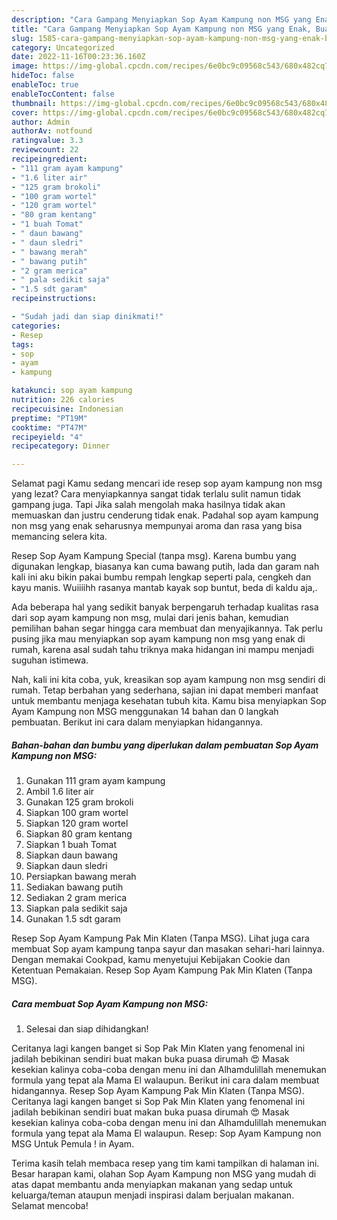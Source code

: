 ```yaml
---
description: "Cara Gampang Menyiapkan Sop Ayam Kampung non MSG yang Enak, Buat Buka Puasa Menggugah Selera"
title: "Cara Gampang Menyiapkan Sop Ayam Kampung non MSG yang Enak, Buat Buka Puasa Menggugah Selera"
slug: 1585-cara-gampang-menyiapkan-sop-ayam-kampung-non-msg-yang-enak-buat-buka-puasa-menggugah-selera
category: Uncategorized
date: 2022-11-16T00:23:36.160Z
image: https://img-global.cpcdn.com/recipes/6e0bc9c09568c543/680x482cq70/sop-ayam-kampung-non-msg-foto-resep-utama.jpg
hideToc: false
enableToc: true
enableTocContent: false
thumbnail: https://img-global.cpcdn.com/recipes/6e0bc9c09568c543/680x482cq70/sop-ayam-kampung-non-msg-foto-resep-utama.jpg
cover: https://img-global.cpcdn.com/recipes/6e0bc9c09568c543/680x482cq70/sop-ayam-kampung-non-msg-foto-resep-utama.jpg
author: Admin
authorAv: notfound
ratingvalue: 3.3
reviewcount: 22
recipeingredient:
- "111 gram ayam kampung"
- "1.6 liter air"
- "125 gram brokoli"
- "100 gram wortel"
- "120 gram wortel"
- "80 gram kentang"
- "1 buah Tomat"
- " daun bawang"
- " daun sledri"
- " bawang merah"
- " bawang putih"
- "2 gram merica"
- " pala sedikit saja"
- "1.5 sdt garam"
recipeinstructions:

- "Sudah jadi dan siap dinikmati!"
categories:
- Resep
tags:
- sop
- ayam
- kampung

katakunci: sop ayam kampung 
nutrition: 226 calories
recipecuisine: Indonesian
preptime: "PT19M"
cooktime: "PT47M"
recipeyield: "4"
recipecategory: Dinner

---
```



Selamat pagi Kamu sedang mencari ide resep sop ayam kampung non msg yang lezat? Cara menyiapkannya sangat tidak terlalu sulit namun tidak gampang juga. Tapi Jika salah mengolah maka hasilnya tidak akan memuaskan dan justru cenderung tidak enak. Padahal sop ayam kampung non msg yang enak seharusnya mempunyai aroma dan rasa yang bisa memancing selera kita.


Resep Sop Ayam Kampung Special (tanpa msg). Karena bumbu yang digunakan lengkap, biasanya kan cuma bawang putih, lada dan garam nah kali ini aku bikin pakai bumbu rempah lengkap seperti pala, cengkeh dan kayu manis. Wuiiiihh rasanya mantab kayak sop buntut, beda di kaldu aja,.

Ada beberapa hal yang sedikit banyak berpengaruh terhadap kualitas rasa dari sop ayam kampung non msg, mulai dari jenis bahan, kemudian pemilihan bahan segar hingga cara membuat dan menyajikannya. Tak perlu pusing jika mau menyiapkan sop ayam kampung non msg yang enak di rumah, karena asal sudah tahu triknya maka hidangan ini mampu menjadi suguhan istimewa.


Nah, kali ini kita coba, yuk, kreasikan sop ayam kampung non msg sendiri di rumah. Tetap berbahan yang sederhana, sajian ini dapat memberi manfaat untuk membantu menjaga kesehatan tubuh kita. Kamu bisa menyiapkan Sop Ayam Kampung non MSG menggunakan 14 bahan dan 0 langkah pembuatan. Berikut ini cara dalam menyiapkan hidangannya.

<!--inarticleads1-->

##### Bahan-bahan dan bumbu yang diperlukan dalam pembuatan Sop Ayam Kampung non MSG:

1. Gunakan 111 gram ayam kampung
1. Ambil 1.6 liter air
1. Gunakan 125 gram brokoli
1. Siapkan 100 gram wortel
1. Siapkan 120 gram wortel
1. Siapkan 80 gram kentang
1. Siapkan 1 buah Tomat
1. Siapkan  daun bawang
1. Siapkan  daun sledri
1. Persiapkan  bawang merah
1. Sediakan  bawang putih
1. Sediakan 2 gram merica
1. Siapkan  pala sedikit saja
1. Gunakan 1.5 sdt garam


Resep Sop Ayam Kampung Pak Min Klaten (Tanpa MSG). Lihat juga cara membuat Sop ayam kampung tanpa sayur dan masakan sehari-hari lainnya. Dengan memakai Cookpad, kamu menyetujui Kebijakan Cookie dan Ketentuan Pemakaian. Resep Sop Ayam Kampung Pak Min Klaten (Tanpa MSG). 

<!--inarticleads2-->

##### Cara membuat Sop Ayam Kampung non MSG:


1. Selesai dan siap dihidangkan!

Ceritanya lagi kangen banget si Sop Pak Min Klaten yang fenomenal ini jadilah bebikinan sendiri buat makan buka puasa dirumah 😍 Masak kesekian kalinya coba-coba dengan menu ini dan Alhamdulillah menemukan formula yang tepat ala Mama El walaupun. Berikut ini cara dalam membuat hidangannya. Resep Sop Ayam Kampung Pak Min Klaten (Tanpa MSG). Ceritanya lagi kangen banget si Sop Pak Min Klaten yang fenomenal ini jadilah bebikinan sendiri buat makan buka puasa dirumah 😍 Masak kesekian kalinya coba-coba dengan menu ini dan Alhamdulillah menemukan formula yang tepat ala Mama El walaupun. Resep: Sop Ayam Kampung non MSG Untuk Pemula ! in Ayam. 

Terima kasih telah membaca resep yang tim kami tampilkan di halaman ini. Besar harapan kami, olahan Sop Ayam Kampung non MSG yang mudah di atas dapat membantu anda menyiapkan makanan yang sedap untuk keluarga/teman ataupun menjadi inspirasi dalam berjualan makanan. Selamat mencoba!

